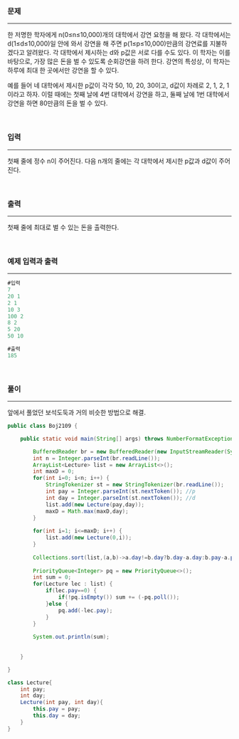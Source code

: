 ### 문제

---

한 저명한 학자에게 n(0≤n≤10,000)개의 대학에서 강연 요청을 해 왔다. 각 대학에서는 d(1≤d≤10,000)일 안에 와서 강연을 해 주면 p(1≤p≤10,000)만큼의 강연료를 지불하겠다고 알려왔다. 각 대학에서 제시하는 d와 p값은 서로 다를 수도 있다. 이 학자는 이를 바탕으로, 가장 많은 돈을 벌 수 있도록 순회강연을 하려 한다. 강연의 특성상, 이 학자는 하루에 최대 한 곳에서만 강연을 할 수 있다.

예를 들어 네 대학에서 제시한 p값이 각각 50, 10, 20, 30이고, d값이 차례로 2, 1, 2, 1 이라고 하자. 이럴 때에는 첫째 날에 4번 대학에서 강연을 하고, 둘째 날에 1번 대학에서 강연을 하면 80만큼의 돈을 벌 수 있다.

<br>

### 입력

---

첫째 줄에 정수 n이 주어진다. 다음 n개의 줄에는 각 대학에서 제시한 p값과 d값이 주어진다.

<br>

### 출력

---

첫째 줄에 최대로 벌 수 있는 돈을 출력한다.

<br>

### 예제 입력과 출력

---

```java
#입력
7
20 1
2 1
10 3
100 2
8 2
5 20
50 10
```

```java
#출력
185
```

<br>

### 풀이

---

앞에서 풀었던 보석도둑과 거의 비슷한 방법으로 해결.

```java
public class Boj2109 {

	public static void main(String[] args) throws NumberFormatException, IOException {

		BufferedReader br = new BufferedReader(new InputStreamReader(System.in));
		int n = Integer.parseInt(br.readLine());
		ArrayList<Lecture> list = new ArrayList<>();
		int maxD = 0;
		for(int i=0; i<n; i++) {
			StringTokenizer st = new StringTokenizer(br.readLine());
			int pay = Integer.parseInt(st.nextToken()); //p 
			int day = Integer.parseInt(st.nextToken()); //d
			list.add(new Lecture(pay,day));
			maxD = Math.max(maxD,day);
		}
		
		for(int i=1; i<=maxD; i++) {
			list.add(new Lecture(0,i));
		}
		
		Collections.sort(list,(a,b)->a.day!=b.day?b.day-a.day:b.pay-a.pay);		
    
		PriorityQueue<Integer> pq = new PriorityQueue<>();	
		int sum = 0;
		for(Lecture lec : list) {
			if(lec.pay==0) { 
				if(!pq.isEmpty()) sum += (-pq.poll());
			}else {
				pq.add(-lec.pay);
			}
		}
				
		System.out.println(sum);
		
		
	}

}

class Lecture{
	int pay;
	int day;
	Lecture(int pay, int day){
		this.pay = pay;
		this.day = day;
	}
}
```
